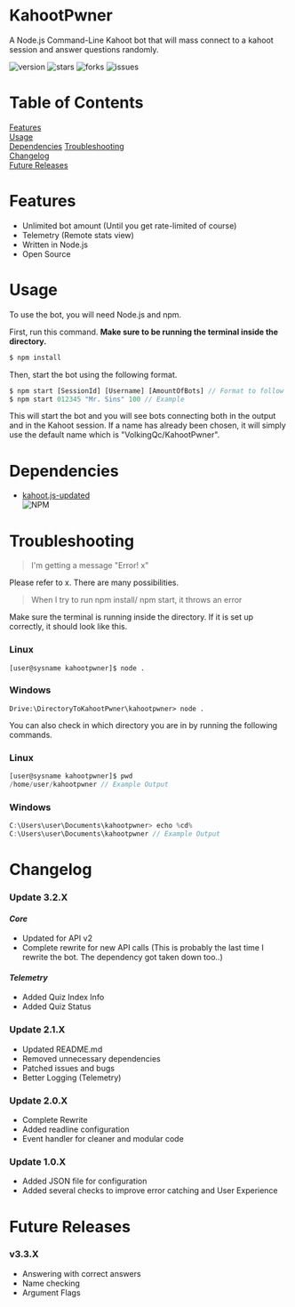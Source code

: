 # KahootPwner
A Node.js Command-Line Kahoot bot that will mass connect to a kahoot session and answer questions randomly.

![version](https://img.shields.io/badge/version-3.2.0-brightgreen)
![stars](https://img.shields.io/github/stars/VolkingQc/KahootPwner)
![forks](https://img.shields.io/github/forks/VolkingQc/KahootPwner)
![issues](https://img.shields.io/github/issues/VolkingQc/KahootPwner)

# Table of Contents

[Features](#Features)  
[Usage](#Usage)  
[Dependencies](#Dependencies)
[Troubleshooting](#Troubleshooting)  
[Changelog](#Changelog)  
[Future Releases](#Future%20Releases)

# Features
- Unlimited bot amount (Until you get rate-limited of course)
- Telemetry (Remote stats view)
- Written in Node.js
- Open Source

# Usage
To use the bot, you will need Node.js and npm.

First, run this command. **Make sure to be running the terminal inside the directory.**
```js
$ npm install
```

Then, start the bot using the following format.
```js
$ npm start [SessionId] [Username] [AmountOfBots] // Format to follow
$ npm start 012345 "Mr. Sins" 100 // Example
```
This will start the bot and you will see bots connecting both in the output and in the Kahoot session. If a name has already been chosen, it will simply use the default name which is "VolkingQc/KahootPwner".
                                              
# Dependencies

- [kahoot.js-updated](https://github.com/theusaf/kahoot.js-updated/)   
![NPM](https://nodei.co/npm/kahoot.js-updated.png)

# Troubleshooting

>I'm getting a message "Error! x"  

Please refer to x. There are many possibilities.

>When I try to run npm install/ npm start, it throws an error  

Make sure the terminal is running inside the directory. If it is set up correctly, it should look like this.

### Linux
```
[user@sysname kahootpwner]$ node .
```

### Windows
```
Drive:\DirectoryToKahootPwner\kahootpwner> node .
```

You can also check in which directory you are in by running the following commands.

### Linux
```js
[user@sysname kahootpwner]$ pwd
/home/user/kahootpwner // Example Output
```

### Windows
```js
C:\Users\user\Documents\kahootpwner> echo %cd%
C:\Users\user\Documents\kahootpwner // Example Output
```

# Changelog

### Update 3.2.X  
#### *Core*
- Updated for API v2  
- Complete rewrite for new API calls  (This is probably the last time I rewrite the bot. The dependency got taken down too..)
#### *Telemetry*
- Added Quiz Index Info  
- Added Quiz Status  

### Update 2.1.X

- Updated README.md  
- Removed unnecessary dependencies  
- Patched issues and bugs
- Better Logging (Telemetry)

### Update 2.0.X

- Complete Rewrite  
- Added readline configuration  
- Event handler for cleaner and modular code

### Update 1.0.X

- Added JSON file for configuration  
- Added several checks to improve error catching and User Experience

# Future Releases
### v3.3.X
- Answering with correct answers
- Name checking
- Argument Flags
